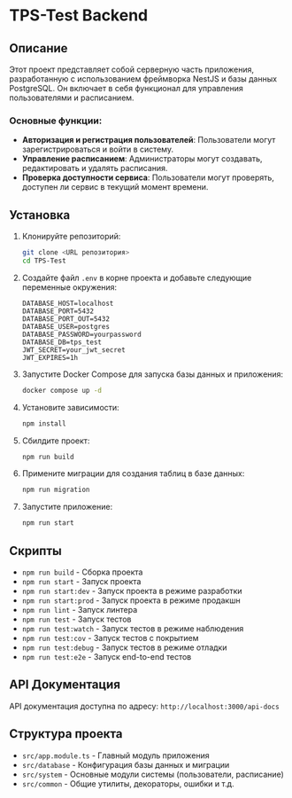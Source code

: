# TPS-Test Backend

## Описание

Этот проект представляет собой серверную часть приложения, разработанную с использованием фреймворка NestJS и базы данных PostgreSQL. Он включает в себя функционал для управления пользователями и расписанием.

### Основные функции:

- **Авторизация и регистрация пользователей**: Пользователи могут зарегистрироваться и войти в систему.
- **Управление расписанием**: Администраторы могут создавать, редактировать и удалять расписания.
- **Проверка доступности сервиса**: Пользователи могут проверять, доступен ли сервис в текущий момент времени.

## Установка

1. Клонируйте репозиторий:
    ```sh
    git clone <URL репозитория>
    cd TPS-Test
    ```

2. Создайте файл `.env` в корне проекта и добавьте следующие переменные окружения:
    ```env
    DATABASE_HOST=localhost
    DATABASE_PORT=5432
    DATABASE_PORT_OUT=5432
    DATABASE_USER=postgres
    DATABASE_PASSWORD=yourpassword
    DATABASE_DB=tps_test
    JWT_SECRET=your_jwt_secret
    JWT_EXPIRES=1h
    ```

3. Запустите Docker Compose для запуска базы данных и приложения:
    ```sh
    docker compose up -d
    ```

4. Установите зависимости:
    ```sh
    npm install
    ```

5. Сбилдите проект:
    ```sh
    npm run build
    ```

6. Примените миграции для создания таблиц в базе данных:
    ```sh
    npm run migration
    ```

7. Запустите приложение:
    ```sh
    npm run start
    ```


## Скрипты

- `npm run build` - Сборка проекта
- `npm run start` - Запуск проекта
- `npm run start:dev` - Запуск проекта в режиме разработки
- `npm run start:prod` - Запуск проекта в режиме продакшн
- `npm run lint` - Запуск линтера
- `npm run test` - Запуск тестов
- `npm run test:watch` - Запуск тестов в режиме наблюдения
- `npm run test:cov` - Запуск тестов с покрытием
- `npm run test:debug` - Запуск тестов в режиме отладки
- `npm run test:e2e` - Запуск end-to-end тестов

## API Документация

API документация доступна по адресу: `http://localhost:3000/api-docs`

## Структура проекта

- `src/app.module.ts` - Главный модуль приложения
- `src/database` - Конфигурация базы данных и миграции
- `src/system` - Основные модули системы (пользователи, расписание)
- `src/common` - Общие утилиты, декораторы, ошибки и т.д.
